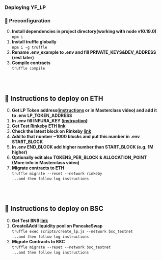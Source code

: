 ### Deploying YF_LP
### 🔧 Preconfiguration
0. **Install dependencies in project directory(working with node v10.19.0)**
</br>```npm i```
1. **Install truffle globally**
</br>```npm i -g truffle```
2. **Rename .env_example to .env and fill PRIVATE_KEYS&DEV_ADDRESS (rest later)**
3. **Compile contracts**
</br>```truffle compile```
</br>
</br>

## 📃 Instructions to deploy on ETH
0. **Get LP Token address([instructions](https://www.reddit.com/r/CryptoCurrency/comments/jm1wah/how_to_provide_liquidity_on_uniswap_and_stake_lp/) or in Masterclass video) and add it to .env LP_TOKEN_ADDRESS**
1. **In .env fill INFURA_KEY ([instruction](https://ethereumico.io/knowledge-base/infura-api-key-guide/))**
2. **Get Test Rinkeby ETH [link](https://faucet.rinkeby.io/)**
3. **Check the latest block on Rinkeby [link](https://rinkeby.etherscan.io/)**
4. **Add to that number ~1000 blocks and put this number in .env START_BLOCK**
5. **In .env END_BLOCK add higher number than START_BLOCK (e.g. 1M higher)**
6. **Optionally edit also TOKENS_PER_BLOCK & ALLOCATION_POINT (More info in Masterclass video)**
7. **Migrate contracts to ETH**
</br>```truffle migrate --reset --network rinkeby```
</br>```...and then follow log instructions```
</br>
</br>

## 📃 Instructions to deploy on BSC
0. **Get Test BNB [link](https://testnet.binance.org/faucet-smart)**
1. **Create&Add liquidity pool on PancakeSwap**
</br>```truffle exec scripts/create_lp.js --network bsc_testnet```
</br>```...and then follow log instructions```
2. **Migrate Contracts to BSC**
</br>```truffle migrate --reset --network bsc_testnet```
</br>```...and then follow log instructions```
